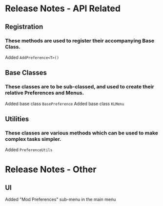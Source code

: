 # Release Notes - API Related

## Registration
### These methods are used to register their accompanying Base Class.

Added `AddPreference<T>()`

## Base Classes
### These classes are to be sub-classed, and used to create their relative Preferences and Menus.

Added base class `BasePreference`
Added base class `KLMenu`

## Utilities
### These classes are various methods which can be used to make complex tasks simpler.

Added `PreferenceUtils`

# Release Notes - Other

## UI

Added "Mod Preferences" sub-menu in the main menu